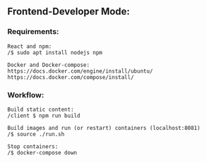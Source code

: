 ## Frontend-Developer Mode:

### Requirements:

	React and npm:
	/$ sudo apt install nodejs npm

	Docker and Docker-compose:
	https://docs.docker.com/engine/install/ubuntu/
	https://docs.docker.com/compose/install/


### Workflow:

	Build static content:
	/client $ npm run build

	Build images and run (or restart) containers (localhost:8081)
	/$ source ./run.sh

	Stop containers:
	/$ docker-compose down


